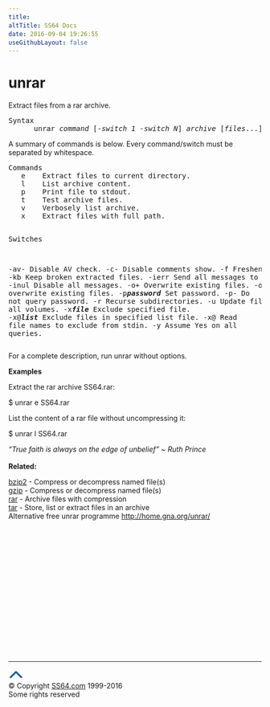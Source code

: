 ```yaml
---
title:
altTitle: SS64 Docs
date: 2016-09-04 19:26:55
useGithubLayout: false
---
```

<!-- #BeginLibraryItem "/Library/head_bash.lbi" --><!-- #EndLibraryItem --><h1>unrar</h1> 
<p>Extract files from a rar archive.</p>
<pre>Syntax
      unrar <i>command</i> [-<i>switch_1</i> -<i>switch_N</i>] <i>archive</i> [<i>files</i>...] [<i>path</i>...]</pre>
<p>A summary of commands is  below.  Every command/switch must be separated by  whitespace.<br>
</p>
<pre>Commands
   e    Extract files to current directory. 
   l    List archive content. 
   p    Print file to stdout. 
   t    Test archive files. 
   v    Verbosely list archive. 
   x    Extract files with full path.

Switches

   -av-   Disable AV check. 
   -c-    Disable comments show. 
   -f     Freshen files. 
   -kb    Keep broken extracted files. 
   -ierr  Send all messages to stderr. 
   -inul  Disable all messages. 
   -o+    Overwrite existing files. 
   -o-    Do not overwrite existing files. 
   -p<b><i>password</i></b>  Set password. 
   -p-    Do not query password. 
   -r     Recurse subdirectories. 
   -u     Update files. 
   -v     List all volumes. 
   -x<b><i>file</i></b>   Exclude specified file. 
   -x@<b><i>list</i></b>  Exclude files in specified list file. 
   -x@    Read file names to exclude from stdin. 
   -y     Assume Yes on all queries.</pre>
<p>For a complete description, run <span class="code">unrar</span> without options. </p>
<p><b>Examples</b></p>
<p>Extract the rar archive SS64.rar:</p>
<p class="code"> $ unrar e SS64.rar</p>
<p>List the content of a rar file without uncompressing it:</p>
<p class="code">$ unrar l SS64.rar</p>
<p><i class="quote">“True faith is always on the edge of unbelief” ~ Ruth Prince</i><br>
<br>
<b>Related:</b></p>
<p><a href="bzip2.html">bzip2</a> - Compress or decompress named file(s)<br>
<a href="gzip.html">gzip</a> - Compress or decompress named file(s)<br>
<a href="rar.html">rar</a> - Archive files with compression<br>
<a href="tar.html">tar</a> - Store, list or extract files in an archive<br>
Alternative free unrar programme <a href="http://home.gna.org/unrar/">http://home.gna.org/unrar/</a><br>
</p><!-- #BeginLibraryItem "/Library/foot_bash.lbi" --><p>
<!-- bash300 -->
<ins class="adsbygoogle" style="display:inline-block;width:300px;height:250px" data-ad-client="ca-pub-6140977852749469" data-ad-slot="4615356305"></ins>
<script>
(adsbygoogle = window.adsbygoogle || []).push({});
</script></p>
<hr>
<div id="bl" class="footer"><a href="unrar.html#"><img src="../images/top.png" width="30" height="22" alt="Back to the Top"></a></div>
<div id="br" class="footer, tagline">© Copyright <a href="http://ss64.com/">SS64.com</a> 1999-2016<br>
Some rights reserved</div><!-- #EndLibraryItem -->
